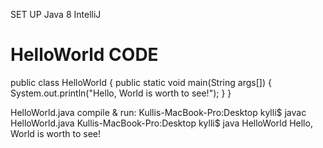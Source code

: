  SET UP
 Java 8 
 IntelliJ
 
# HelloWorld CODE
public class HelloWorld {     public static void main(String args[]) {         System.out.println("Hello, World is worth to see!");     } }

HelloWorld.java compile & run:
Kullis-MacBook-Pro:Desktop kylli$ javac HelloWorld.java
Kullis-MacBook-Pro:Desktop kylli$ java HelloWorld
Hello, World is worth to see!
